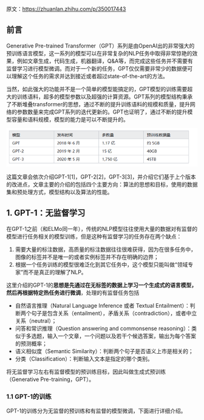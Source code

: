 原文：https://zhuanlan.zhihu.com/p/350017443

## 前言

Generative Pre-trained Transformer（GPT）系列是由OpenAI出的非常强大的预训练语言模型，这一系列的模型可以在非常复杂的NLP任务中取得非常惊艳的效果，例如文章生成，代码生成，机器翻译，Q&A等，而完成这些任务并不需要有监督学习进行模型微调。而对于一个新的任务，GPT仅仅需要非常少的数据便可以理解这个任务的需求并达到接近或者超过state-of-the-art的方法。

当然，如此强大的功能并不是一个简单的模型能搞定的，GPT模型的训练需要超大的训练语料，超多的模型参数以及超强的计算资源。GPT系列的模型结构秉承了不断堆叠transformer的思想，通过不断的提升训练语料的规模和质量，提升网络的参数数量来完成GPT系列的迭代更新的。GPT也证明了，通过不断的提升模型容量和语料规模，模型的能力是可以不断提升的。

![enter image description here](https://github.com/xiaohuidu/AI/blob/master/images/201.png)


这篇文章会依次介绍GPT-1[1]，GPT-2[2]，GPT-3[3]，并介绍它们基于上个版本的改进点，文章主要的介绍的包括四个主要方向：算法的思想和目标，使用的数据集和预处理方式，模型结构以及算法的性能。

## 1. GPT-1：无监督学习

在GPT-1之前（和ELMo同一年），传统的NLP模型往往使用大量的数据对有监督的模型进行任务相关的模型训练，但是这种有监督学习的任务存在两个缺点：

1.  需要大量的标注数据，高质量的标注数据往往很难获得，因为在很多任务中，图像的标签并不是唯一的或者实例标签并不存在明确的边界；
2.  根据一个任务训练的模型很难泛化到其它任务中，这个模型只能叫做“领域专家”而不是真正的理解了NLP。

这里介绍的GPT-1的**思想是先通过在无标签的数据上学习一个生成式的语言模型，然后再根据特定热任务进行微调**，处理的有监督任务包括

-   自然语言推理（Natural Language Inference 或者 Textual Entailment）：判断两个句子是包含关系（entailment），矛盾关系（contradiction），或者中立关系（neutral）；
-   问答和常识推理（Question answering and commonsense reasoning）：类似于多选题，输入一个文章，一个问题以及若干个候选答案，输出为每个答案的预测概率；
-   语义相似度（Semantic Similarity）：判断两个句子是否语义上市是相关的；
-   分类（Classification）：判断输入文本是指定的哪个类别。

将无监督学习左右有监督模型的预训练目标，因此叫做生成式预训练（Generative Pre-training，GPT）。

### 1.1 GPT-1的训练

GPT-1的训练分为无监督的预训练和有监督的模型微调，下面进行详细介绍。
<!--stackedit_data:
eyJoaXN0b3J5IjpbLTEyMjc2MzgzODQsMTcyMDAwMDI3MiwxNz
Y4MDA3MjU3XX0=
-->